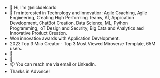 - 👋 Hi, I’m @nickdelcarlo
- 👀 I’m interested in Technology and Innovation: Agile Coaching, Agile Engineering, Creating High Performing Teams, AI, Application Development, ChatBot Creation, Data Science, ML, Python Programming, IoT Design and Security, Big Data and Analytics and Innovative Product Creation.
- Won innovation awards with Application Development.
- 2023 Top 3 Miro Creator - Top 3 Most Viewed Miroverse Template, 65M users.  
- 🌱 
- 💞️ 
- 📫 You can reach me via email or LinkedIn.
- Thanks in Advance!

<!---
nickdelcarlo/nickdelcarlo is a ✨ special ✨ repository because its `README.md` (this file) appears on your GitHub profile.
You can click the Preview link to take a look at your changes.
--->
